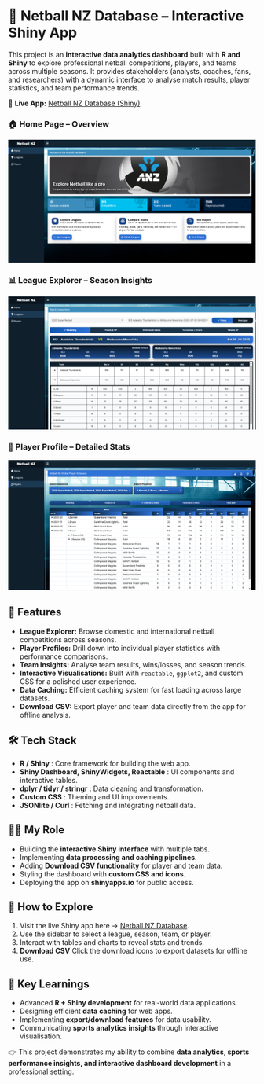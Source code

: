 # 🏐 Netball NZ Database – Interactive Shiny App

This project is an **interactive data analytics dashboard** built with **R and Shiny** to explore professional netball competitions, players, and teams across multiple seasons. It provides stakeholders (analysts, coaches, fans, and researchers) with a dynamic interface to analyse match results, player statistics, and team performance trends.

🔗 **Live App:** [Netball NZ Database (Shiny)](https://nouria99.shinyapps.io/netball-nz-database-version4/)

### 🏠 Home Page – Overview  
<img src="https://github.com/Nouria99/Netball-NZ_Database/blob/main/home%20page.png" width="700"/>

### 📊 League Explorer – Season Insights  
<img src="https://github.com/Nouria99/Netball-NZ_Database/blob/main/leagues%20Page.png" width="700"/>

### 👤 Player Profile – Detailed Stats

<img src="https://github.com/Nouria99/Netball-NZ_Database/blob/main/Players%20Page.png" width="700"/>

## 📌 Features

* **League Explorer:** Browse domestic and international netball competitions across seasons.
* **Player Profiles:** Drill down into individual player statistics with performance comparisons.
* **Team Insights:** Analyse team results, wins/losses, and season trends.
* **Interactive Visualisations:** Built with `reactable`, `ggplot2`, and custom CSS for a polished user experience.
* **Data Caching:** Efficient caching system for fast loading across large datasets.
* **Download CSV:** Export player and team data directly from the app for offline analysis.

## 🛠️ Tech Stack

* **R / Shiny** : Core framework for building the web app.
* **Shiny Dashboard, ShinyWidgets, Reactable** : UI components and interactive tables.
* **dplyr / tidyr / stringr** : Data cleaning and transformation.
* **Custom CSS** : Theming and UI improvements.
* **JSONlite / Curl** : Fetching and integrating netball data.

## 👩‍💻 My Role

* Building the **interactive Shiny interface** with multiple tabs.
* Implementing **data processing and caching pipelines**.
* Adding **Download CSV functionality** for player and team data.
* Styling the dashboard with **custom CSS and icons**.
* Deploying the app on **shinyapps.io** for public access.

## 🚀 How to Explore

1. Visit the live Shiny app here → [Netball NZ Database](https://nouria99.shinyapps.io/netball-nz-database-version4/).
2. Use the sidebar to select a league, season, team, or player.
3. Interact with tables and charts to reveal stats and trends.
4. **Download CSV** Click the download icons to export datasets for offline use.

## 🎯 Key Learnings

* Advanced **R + Shiny development** for real-world data applications.
* Designing efficient **data caching** for web apps.
* Implementing **export/download features** for data usability.
* Communicating **sports analytics insights** through interactive visualisation.

👉 This project demonstrates my ability to combine **data analytics, sports performance insights, and interactive dashboard development** in a professional setting.


